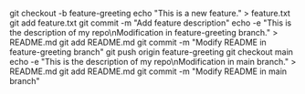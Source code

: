 git checkout -b feature-greeting
echo "This is a new feature." > feature.txt
git add feature.txt
git commit -m "Add feature description"
echo -e "This is the description of my repo\nModification in feature-greeting branch." > README.md
git add README.md
git commit -m "Modify README in feature-greeting branch"
git push origin feature-greeting
git checkout main
echo -e "This is the description of my repo\nModification in main branch." > README.md
git add README.md
git commit -m "Modify README in main branch"

